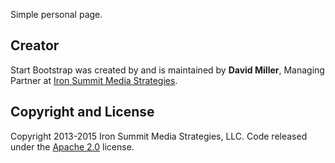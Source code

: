 Simple personal page.

## Creator
Start Bootstrap was created by and is maintained by **David Miller**, Managing Partner at [Iron Summit Media Strategies](http://www.ironsummitmedia.com/).
## Copyright and License
Copyright 2013-2015 Iron Summit Media Strategies, LLC. Code released under the [Apache 2.0](https://github.com/IronSummitMedia/startbootstrap-creative/blob/gh-pages/LICENSE) license.
